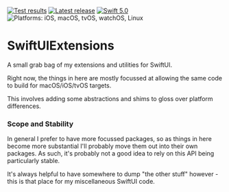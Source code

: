 [![Test results][tests shield]][actions] [![Latest release][release shield]][releases] [![Swift 5.0][swift shield]][swift] ![Platforms: iOS, macOS, tvOS, watchOS, Linux][platforms shield]

[swift]: https://swift.org
[releases]: https://github.com/elegantchaos/SwiftUIExtensions/releases
[actions]: https://github.com/elegantchaos/SwiftUIExtensions/actions

[release shield]: https://img.shields.io/github/v/release/elegantchaos/SwiftUIExtensions
[swift shield]: https://img.shields.io/badge/swift-5.1-F05138.svg "Swift 5.1"
[platforms shield]: https://img.shields.io/badge/platforms-iOS_macOS_tvOS_watchOS_Linux-lightgrey.svg?style=flat "iOS, macOS, tvOS, watchOS, Linux"
[tests shield]: https://github.com/elegantchaos/SwiftUIExtensions/workflows/Tests/badge.svg

# SwiftUIExtensions

A small grab bag of my extensions and utilities for SwiftUI.

Right now, the things in here are mostly focussed at allowing the same code to build for macOS/iOS/tvOS targets.

This involves adding some abstractions and shims to gloss over platform differences.


### Scope and Stability

In general I prefer to have more focussed packages, so as things in here become more substantial I'll probably move them out into their own packages.  As such, it's probably not a good idea to rely on this API being particularly stable.

It's always helpful to have somewhere to dump "the other stuff" however - this is that place for my miscellaneous SwiftUI code.
